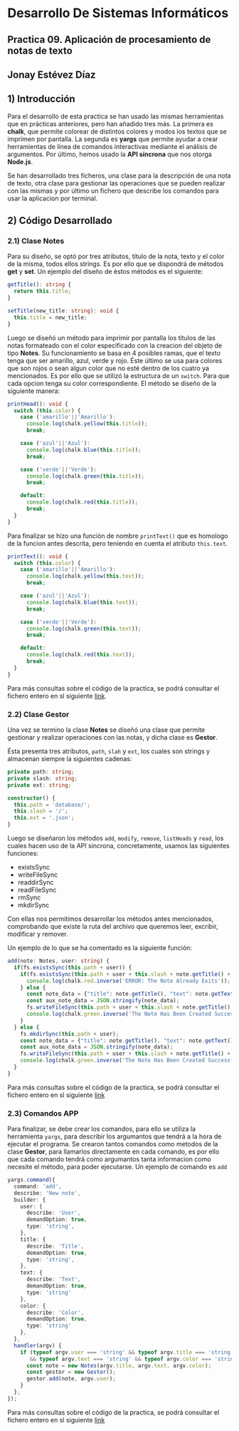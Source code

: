 # Desarrollo De Sistemas Informáticos
## Practica 09. Aplicación de procesamiento de notas de texto
## Jonay Estévez Díaz
  
## 1) Introducción  
  
Para el desarrollo de esta practica se han usado las mismas herramientas que en prácticas anteriores, pero han añadido tres más. La primera es **chalk**, que permite colorear de distintos colores y modos los textos que se imprimen por pantalla. La segunda es **yargs** que permite ayudar a crear herramientas de línea de comandos interactivas mediante el análisis de argumentos. Por último, hemos usado la **API síncrona** que nos otorga **Node.js**.  
  
Se han desarrollado tres ficheros, una clase para la descripción de una nota de texto, otra clase para gestionar las operaciones que se pueden realizar con las mismas y por último un fichero que describe los comandos para usar la aplicacion por terminal.  

## 2) Código Desarrollado
  
### 2.1) Clase Notes 
  
Para su diseño, se optó por tres atributos, título de la nota, texto y el color de la misma, todos ellos strings. Es por ello que se dispondrá de métodos **get** y **set**. Un ejemplo del diseño de éstos métodos es el siguiente:  

```typescript
getTitle(): string {
  return this.title;
}

setTitle(new_title: string): void {
  this.title = new_title;
}
```

Luego se diseñó un método para imprimir por pantalla los títulos de las notas formateado con el color especificado con la creacion del objeto de tipo **Notes**. Su funcionamiento se basa en 4 posibles ramas, que el texto tenga que ser amarillo, azul, verde y rojo. Éste último se usa para colores que son rojos o sean algun color que no esté dentro de los cuatro ya mencionados. Es por ello que se utilizó la estructura de un `switch`. Para que cada opcion tenga su color correspondiente. El método se diseño de la siguiente manera:  
  
```typescript
printHead(): void {
  switch (this.color) {
    case ('amarillo'||'Amarillo'):
      console.log(chalk.yellow(this.title));
      break;

    case ('azul'||'Azul'):
      console.log(chalk.blue(this.title));
      break;

    case ('verde'||'Verde'):
      console.log(chalk.green(this.title));
      break;

    default: 
      console.log(chalk.red(this.title));
      break;
  }
}
```
  
Para finalizar se hizo una función de nombre `printText()` que es homologo de la funcion antes descrita, pero teniendo en cuenta el atributo `this.text`.  

```typescript
printText(): void {
  switch (this.color) {
    case ('amarillo'||'Amarillo'):
      console.log(chalk.yellow(this.text));
      break;

    case ('azul'||'Azul'):
      console.log(chalk.blue(this.text));
      break;

    case ('verde'||'Verde'):
      console.log(chalk.green(this.text));
      break;

    default: 
      console.log(chalk.red(this.text));
      break;
  }
}
```
  
Para más consultas sobre el código de la practica, se podrá consultar el fichero entero en sl siguiente [link](https://github.com/ULL-ESIT-INF-DSI-2122/ull-esit-inf-dsi-21-22-prct09-filesystem-notes-app-alu0101100586/blob/main/src/Text_Notes/classes/notes.ts).  
  
### 2.2) Clase Gestor
  
Una vez se termino la clase **Notes** se diseñó una clase que permite gestionar y realizar operaciones con las notas, y dicha clase es **Gestor**.  
  
Ésta presenta tres atributos, `path`, `slah` y `ext`, los cuales son strings y almacenan siempre la siguientes cadenas:  

```typescript
private path: string;
private slash: string;
private ext: string;

constructor() { 
  this.path = 'database/';
  this.slash = '/';
  this.ext = '.json';
}
```

Luego se diseñaron los métodos `add`, `modify`, `remove`, `listHeads` y `read`, los cuales hacen uso de la API sincrona, concretamente, usamos las siguientes funciones:  
 - existsSync
 - writeFileSync
 - readdirSync
 - readFileSync
 - rmSync
 - mkdirSync
  
Con ellas nos permitimos desarrollar los métodos antes mencionados, comprobando que existe la ruta del archivo que queremos leer, excribir, modificar y remover.  
  
Un ejemplo de lo que se ha comentado es la siguiente función:  
  
```typescript
add(note: Notes, user: string) {
  if(fs.existsSync(this.path + user)) {
    if(fs.existsSync(this.path + user + this.slash + note.getTitle() + this.ext)) {
      console.log(chalk.red.inverse('ERROR: The Note Already Exits'));
    } else {
      const note_data = {"title": note.getTitle(), "text": note.getText(), "color": note.getColor()};
      const aux_note_data = JSON.stringify(note_data);
      fs.writeFileSync(this.path + user + this.slash + note.getTitle() + this.ext, aux_note_data);
      console.log(chalk.green.inverse('The Note Has Been Created Successfully'));
    }
  } else {
    fs.mkdirSync(this.path + user);
    const note_data = {"title": note.getTitle(), "text": note.getText(), "color": note.getColor()};
    const aux_note_data = JSON.stringify(note_data);
    fs.writeFileSync(this.path + user + this.slash + note.getTitle() + this.ext, aux_note_data);
    console.log(chalk.green.inverse('The Note Has Been Created Successfully'));
  }
}
```
  
Para más consultas sobre el código de la practica, se podrá consultar el fichero entero en sl siguiente [link](https://github.com/ULL-ESIT-INF-DSI-2122/ull-esit-inf-dsi-21-22-prct09-filesystem-notes-app-alu0101100586/blob/main/src/Text_Notes/classes/gestor.ts)
  
### 2.3) Comandos APP  
  
Para finalizar, se debe crear los comandos, para ello se utiliza la herramienta `yargs`, para describir los argumantos que tendrá a la hora de ejecutar el programa. Se crearon tantos comandos como metodos de la clase **Gestor**, para llamarlos directamente en cada comando, es por ello que cada comando tendrá como argumantos tanta informacion como necesite el método, para poder ejecutarse. Un ejemplo de comando es `add`

```typescript
yargs.command({
  command: 'add',
  describe: 'New note',
  builder: {
    user: {
      describe: 'User',
      demandOption: true,
      type: 'string',
    },
    title: {
      describe: 'Title',
      demandOption: true,
      type: 'string',
    },
    text: {
      describe: 'Text',
      demandOption: true,
      type: 'string'
    },
    color: {
      describe: 'Color',
      demandOption: true,
      type: 'string'
    },
  },
  handler(argv) {
    if (typeof argv.user === 'string' && typeof argv.title === 'string' 
       && typeof argv.text === 'string' && typeof argv.color === 'string') {
      const note = new Notes(argv.title, argv.text, argv.color);
      const gestor = new Gestor();
      gestor.add(note, argv.user);
    }
  },
});
```
  
Para más consultas sobre el código de la practica, se podrá consultar el fichero entero en sl siguiente [link](https://github.com/ULL-ESIT-INF-DSI-2122/ull-esit-inf-dsi-21-22-prct09-filesystem-notes-app-alu0101100586/blob/main/src/Text_Notes/funcionality/app.ts)
  
